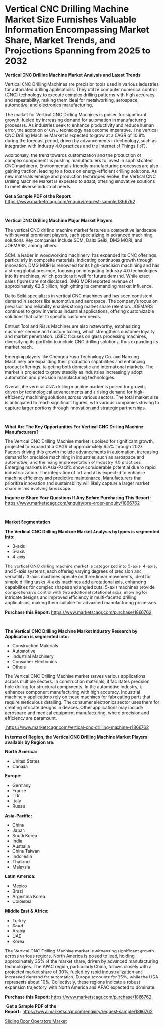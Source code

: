 <p><h1>Vertical CNC Drilling Machine Market Size Furnishes Valuable Information Encompassing Market Share, Market Trends, and Projections Spanning from 2025 to 2032</h1></p><p><strong>Vertical CNC Drilling Machine Market Analysis and Latest Trends</strong></p>
<p><p>Vertical CNC Drilling Machines are precision tools used in various industries for automated drilling applications. They utilize computer numerical control (CNC) technology to execute complex drilling patterns with high accuracy and repeatability, making them ideal for metalworking, aerospace, automotive, and electronics manufacturing. </p><p>The market for Vertical CNC Drilling Machines is poised for significant growth, fueled by increasing demand for automation in manufacturing processes. As industries seek to enhance productivity and reduce human error, the adoption of CNC technology has become imperative. The Vertical CNC Drilling Machine Market is expected to grow at a CAGR of 10.8% during the forecast period, driven by advancements in technology, such as integration with Industry 4.0 practices and the Internet of Things (IoT). </p><p>Additionally, the trend towards customization and the production of complex components is pushing manufacturers to invest in sophisticated CNC machinery. Environmentally friendly manufacturing processes are also gaining traction, leading to a focus on energy-efficient drilling solutions. As new materials emerge and production techniques evolve, the Vertical CNC Drilling Machine Market is expected to adapt, offering innovative solutions to meet diverse industrial needs.</p></p>
<p><strong>Get a Sample PDF of the Report:&nbsp;</strong> <a href="https://www.marketscagr.com/enquiry/request-sample/1866762?utm_campaign=3510&utm_medium=2&utm_source=Github&utm_content=ia&utm_term=11042025&utm_id=vertical-cnc-drilling-machine">https://www.marketscagr.com/enquiry/request-sample/1866762</a></p>
<p>&nbsp;</p>
<p><strong>Vertical CNC Drilling Machine Major Market Players</strong></p>
<p><p>The vertical CNC drilling machine market features a competitive landscape with several prominent players, each specializing in advanced machining solutions. Key companies include SCM, Daito Seiki, DMG MORI, and JOEMARS, among others.</p><p>SCM, a leader in woodworking machinery, has expanded its CNC offerings, particularly in composite materials, indicating continuous growth through innovation. DMG MORI is renowned for its high-precision machining and has a strong global presence, focusing on integrating Industry 4.0 technologies into its machines, which positions it well for future demand. While exact sales figures are not disclosed, DMG MORI reported revenue of approximately €2.5 billion, highlighting its commanding market influence.</p><p>Daito Seiki specializes in vertical CNC machines and has seen consistent demand in sectors like automotive and aerospace. The company’s focus on precision and reliability enables strong market share retention. JOEMARS continues to grow in various industrial applications, offering customizable solutions that cater to specific customer needs.</p><p>Entrust Tool and Risus Machines are also noteworthy, emphasizing customer service and custom tooling, which strengthens customer loyalty and market penetration. LiSEC focuses on glass processing machines, diversifying its portfolio to include CNC drilling solutions, thus expanding its market reach.</p><p>Emerging players like Chengdu Fuyu Technology Co. and Nanxing Machinery are expanding their production capabilities and enhancing product offerings, targeting both domestic and international markets. The market is projected to grow steadily as industries increasingly adopt automation and precision manufacturing technologies.</p><p>Overall, the vertical CNC drilling machine market is poised for growth, driven by technological advancements and a rising demand for high-efficiency machining solutions across various sectors. The total market size is anticipated to reach significant figures, with various companies striving to capture larger portions through innovation and strategic partnerships.</p></p>
<p>&nbsp;</p>
<p><strong>What Are The Key Opportunities For Vertical CNC Drilling Machine Manufacturers?</strong></p>
<p><p>The Vertical CNC Drilling Machine market is poised for significant growth, projected to expand at a CAGR of approximately 6.5% through 2028. Factors driving this growth include advancements in automation, increasing demand for precision machining in industries such as aerospace and automotive, and the rising implementation of Industry 4.0 practices. Emerging markets in Asia-Pacific show considerable potential due to rapid industrialization. The integration of IoT and AI is expected to enhance machine efficiency and predictive maintenance. Manufacturers that prioritize innovation and sustainability will likely capture a larger market share in this evolving landscape.</p></p>
<p><strong>Inquire or Share Your Questions If Any Before Purchasing This Report:</strong> <a href="https://www.marketscagr.com/enquiry/pre-order-enquiry/1866762?utm_campaign=3510&utm_medium=2&utm_source=Github&utm_content=ia&utm_term=11042025&utm_id=vertical-cnc-drilling-machine">https://www.marketscagr.com/enquiry/pre-order-enquiry/1866762</a></p>
<p>&nbsp;</p>
<p><strong>Market Segmentation</strong></p>
<p><strong>The Vertical CNC Drilling Machine Market Analysis by types is segmented into:</strong></p>
<p><ul><li>3-axis</li><li>5-axis</li><li>4-axis</li></ul></p>
<p><p>The vertical CNC drilling machine market is categorized into 3-axis, 4-axis, and 5-axis systems, each offering varying degrees of precision and versatility. 3-axis machines operate on three linear movements, ideal for simple drilling tasks. 4-axis machines add a rotational axis, enhancing capabilities for complex shapes and angled cuts. 5-axis machines provide comprehensive control with two additional rotational axes, allowing for intricate designs and improved efficiency in multi-faceted drilling applications, making them suitable for advanced manufacturing processes.</p></p>
<p><strong>Purchase this Report:&nbsp;</strong><a href="https://www.marketscagr.com/purchase/1866762?utm_campaign=3510&utm_medium=2&utm_source=Github&utm_content=ia&utm_term=11042025&utm_id=vertical-cnc-drilling-machine">https://www.marketscagr.com/purchase/1866762</a></p>
<p>&nbsp;</p>
<p><strong>The Vertical CNC Drilling Machine Market Industry Research by Application is segmented into:</strong></p>
<p><ul><li>Construction Materials</li><li>Automotive</li><li>Industrial Machinery</li><li>Consumer Electronics</li><li>Others</li></ul></p>
<p><p>The Vertical CNC Drilling Machine market serves various applications across multiple sectors. In construction materials, it facilitates precision hole drilling for structural components. In the automotive industry, it enhances component manufacturing with high accuracy. Industrial machinery applications rely on these machines for fabricating parts that require meticulous detailing. The consumer electronics sector uses them for creating intricate designs in devices. Other applications may include aerospace and medical equipment manufacturing, where precision and efficiency are paramount.</p></p>
<p><a href="https://www.marketscagr.com/vertical-cnc-drilling-machine-r1866762?utm_campaign=3510&utm_medium=2&utm_source=Github&utm_content=ia&utm_term=11042025&utm_id=vertical-cnc-drilling-machine">&nbsp;https://www.marketscagr.com/vertical-cnc-drilling-machine-r1866762</a></p>
<p><strong>In terms of Region, the Vertical CNC Drilling Machine Market Players available by Region are:</strong></p>
<p>
    <p> <strong> North America: </strong>
        <ul>
            <li>United States</li>
            <li>Canada</li>
        </ul>
        </p> 
    <p> <strong> Europe: </strong>
        <ul>
            <li>Germany</li>
            <li>France</li>
            <li>U.K.</li>
            <li>Italy</li>
            <li>Russia</li>
        </ul>
        </p> 
    <p> <strong> Asia-Pacific: </strong>
        <ul>
            <li>China</li>
            <li>Japan</li>
            <li>South Korea</li>
            <li>India</li>
            <li>Australia</li>
            <li>China Taiwan</li>
            <li>Indonesia</li>
            <li>Thailand</li>
            <li>Malaysia</li>
        </ul>
        </p> 
    <p> <strong> Latin America: </strong>
        <ul>
            <li>Mexico</li>
            <li>Brazil</li>
            <li>Argentina Korea</li>
            <li>Colombia</li>
        </ul>
        </p> 
    <p> <strong> Middle East & Africa: </strong>
        <ul>
            <li>Turkey</li>
            <li>Saudi</li>
            <li>Arabia</li>
            <li>UAE</li>
            <li>Korea</li>
        </ul>
    </p>
    </p>
<p><p>The Vertical CNC Drilling Machine market is witnessing significant growth across various regions. North America is poised to lead, holding approximately 35% of the market share, driven by advanced manufacturing technologies. The APAC region, particularly China, follows closely with a projected market share of 30%, fueled by rapid industrialization and increased demand for automation. Europe accounts for 25%, while the USA represents about 10%. Collectively, these regions indicate a robust expansion trajectory, with North America and APAC expected to dominate.</p></p>
<p><strong>Purchase this Report: </strong><a href="https://www.marketscagr.com/purchase/1866762?utm_campaign=3510&utm_medium=2&utm_source=Github&utm_content=ia&utm_term=11042025&utm_id=vertical-cnc-drilling-machine">https://www.marketscagr.com/purchase/1866762</a></p>
<p>&nbsp;<strong>Get a Sample PDF of the Report:&nbsp;&nbsp;</strong><a href="https://www.marketscagr.com/enquiry/request-sample/1866762?utm_campaign=3510&utm_medium=2&utm_source=Github&utm_content=ia&utm_term=11042025&utm_id=vertical-cnc-drilling-machine">https://www.marketscagr.com/enquiry/request-sample/1866762</a></p>
<p><strong></strong></p>
<p><p><a href="https://github.com/spineamosa0e/Market-Research-Report-List-1/blob/main/sliding-door-operators-market.md?utm_campaign=3510&utm_medium=2&utm_source=Github&utm_content=ia&utm_term=11042025&utm_id=vertical-cnc-drilling-machine">Sliding Door Operators Market</a></p></p>